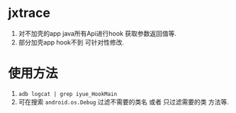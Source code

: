 # jxtrace
1. 对不加壳的app java所有Api进行hook 获取参数返回值等.
2. 部分加壳app hook不到 可针对性修改.

# 使用方法 

1. `adb logcat | grep iyue_HookMain`
2. 可在搜索 `android.os.Debug`  过滤不需要的类名 或者 只过滤需要的类 方法等.
